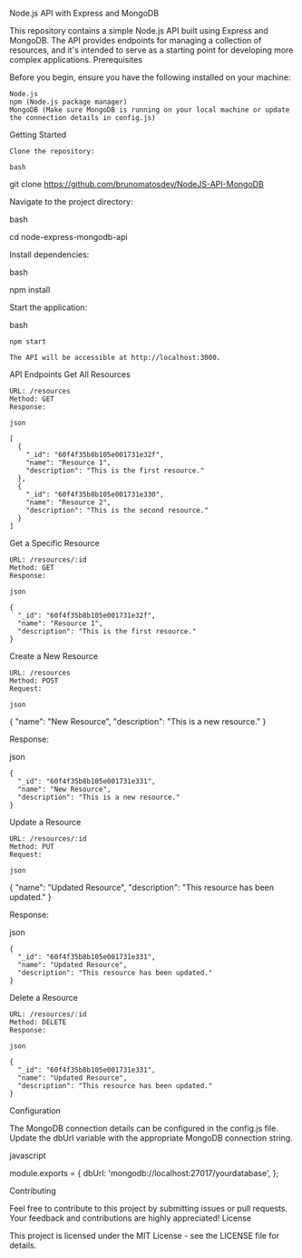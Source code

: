 Node.js API with Express and MongoDB

This repository contains a simple Node.js API built using Express and MongoDB. The API provides endpoints for managing a collection of resources, and it's intended to serve as a starting point for developing more complex applications.
Prerequisites

Before you begin, ensure you have the following installed on your machine:

    Node.js
    npm (Node.js package manager)
    MongoDB (Make sure MongoDB is running on your local machine or update the connection details in config.js)

Getting Started

    Clone the repository:

    bash

git clone https://github.com/brunomatosdev/NodeJS-API-MongoDB

Navigate to the project directory:

bash

cd node-express-mongodb-api

Install dependencies:

bash

npm install

Start the application:

bash

    npm start

    The API will be accessible at http://localhost:3000.

API Endpoints
Get All Resources

    URL: /resources
    Method: GET
    Response:

    json

    [
      {
        "_id": "60f4f35b8b105e001731e32f",
        "name": "Resource 1",
        "description": "This is the first resource."
      },
      {
        "_id": "60f4f35b8b105e001731e330",
        "name": "Resource 2",
        "description": "This is the second resource."
      }
    ]

Get a Specific Resource

    URL: /resources/:id
    Method: GET
    Response:

    json

    {
      "_id": "60f4f35b8b105e001731e32f",
      "name": "Resource 1",
      "description": "This is the first resource."
    }

Create a New Resource

    URL: /resources
    Method: POST
    Request:

    json

{
"name": "New Resource",
"description": "This is a new resource."
}

Response:

json

    {
      "_id": "60f4f35b8b105e001731e331",
      "name": "New Resource",
      "description": "This is a new resource."
    }

Update a Resource

    URL: /resources/:id
    Method: PUT
    Request:

    json

{
"name": "Updated Resource",
"description": "This resource has been updated."
}

Response:

json

    {
      "_id": "60f4f35b8b105e001731e331",
      "name": "Updated Resource",
      "description": "This resource has been updated."
    }

Delete a Resource

    URL: /resources/:id
    Method: DELETE
    Response:

    json

    {
      "_id": "60f4f35b8b105e001731e331",
      "name": "Updated Resource",
      "description": "This resource has been updated."
    }

Configuration

The MongoDB connection details can be configured in the config.js file. Update the dbUrl variable with the appropriate MongoDB connection string.

javascript

module.exports = {
dbUrl: 'mongodb://localhost:27017/yourdatabase',
};

Contributing

Feel free to contribute to this project by submitting issues or pull requests. Your feedback and contributions are highly appreciated!
License

This project is licensed under the MIT License - see the LICENSE file for details.
